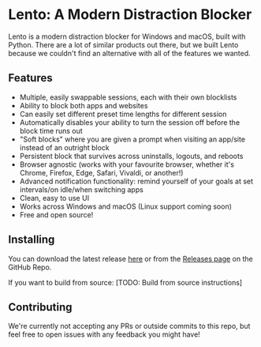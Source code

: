 # Lento: A Modern Distraction Blocker

Lento is a modern distraction blocker for Windows and macOS, built with Python. There are a lot of similar products out there, but we built Lento because we couldn't find an alternative with all of the features we wanted.

## Features
- Multiple, easily swappable sessions, each with their own blocklists
- Ability to block both apps and websites
- Can easily set different preset time lengths for different session
- Automatically disables your ability to turn the session off before the block time runs out
- "Soft blocks" where you are given a prompt when visiting an app/site instead of an outright block
- Persistent block that survives across uninstalls, logouts, and reboots
- Browser agnostic (works with your favourite browser, whether it's Chrome, Firefox, Edge, Safari, Vivaldi, or another!)
- Advanced notification functionality: remind yourself of your goals at set intervals/on idle/when switching apps
- Clean, easy to use UI
- Works across Windows and macOS (Linux support coming soon)
- Free and open source!

## Installing
You can download the latest release [here]() or from the [Releases page]() on the GitHub Repo.

If you want to build from source:
[TODO: Build from source instructions]

## Contributing
We're currently not accepting any PRs or outside commits to this repo, but feel free to open issues with any feedback you might have!
